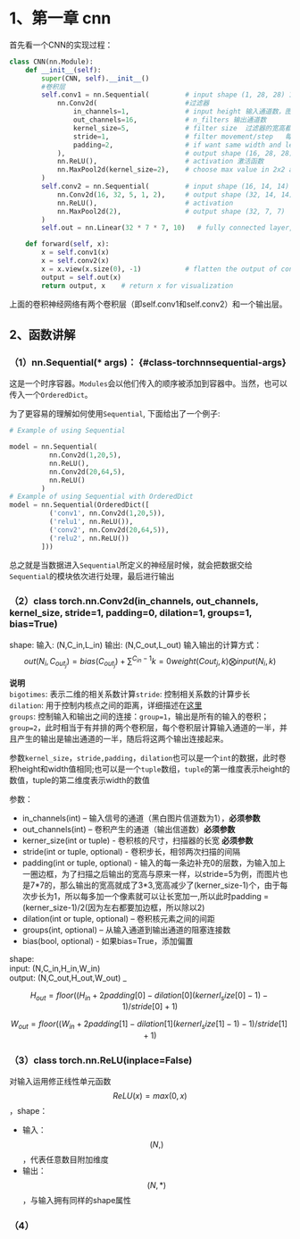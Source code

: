 # 1、第一章 cnn

首先看一个CNN的实现过程：

```py
class CNN(nn.Module):
    def __init__(self):
        super(CNN, self).__init__()
        #卷积层
        self.conv1 = nn.Sequential(         # input shape (1, 28, 28) 1是维度，28*28是宽高
            nn.Conv2d(                      #过滤器
                in_channels=1,              # input height 输入通道数，图片的层数，黑白图片是1，RGB是3
                out_channels=16,            # n_filters 输出通道数
                kernel_size=5,              # filter size  过滤器的宽高都设为5
                stride=1,                   # filter movement/step   每隔多少像素调一下，即每次移动一个像素
                padding=2,                  # if want same width and length of this image after con2d, padding=(kernel_size-1)/2 if stride=1，在数据周围加一圈为0的数据
            ),                              # output shape (16, 28, 28) 原图变成了(16, 28, 28)
            nn.ReLU(),                      # activation 激活函数
            nn.MaxPool2d(kernel_size=2),    # choose max value in 2x2 area, output shape (16, 14, 14)  筛选想要的部分，选择2*2之间最大值作为特征，也可以选择平均值，一般用最大值
        )
        self.conv2 = nn.Sequential(         # input shape (16, 14, 14)
            nn.Conv2d(16, 32, 5, 1, 2),     # output shape (32, 14, 14)
            nn.ReLU(),                      # activation
            nn.MaxPool2d(2),                # output shape (32, 7, 7)
        )
        self.out = nn.Linear(32 * 7 * 7, 10)   # fully connected layer, output 10 classes，需要把输入的三维数据展平成一维，在forward中实现

    def forward(self, x):
        x = self.conv1(x)
        x = self.conv2(x)
        x = x.view(x.size(0), -1)           # flatten the output of conv2 to (batch_size, 32 * 7 * 7) 数据展平过程
        output = self.out(x)
        return output, x    # return x for visualization
```

上面的卷积神经网络有两个卷积层（即self.conv1和self.conv2）和一个输出层。

## 2、函数讲解

### （1）nn.Sequential\(\* args\)： {#class-torchnnsequential-args}

这是一个时序容器。`Modules`会以他们传入的顺序被添加到容器中。当然，也可以传入一个`OrderedDict`。

为了更容易的理解如何使用`Sequential`, 下面给出了一个例子:

```py
# Example of using Sequential

model = nn.Sequential(
          nn.Conv2d(1,20,5),
          nn.ReLU(),
          nn.Conv2d(20,64,5),
          nn.ReLU()
        )
# Example of using Sequential with OrderedDict
model = nn.Sequential(OrderedDict([
          ('conv1', nn.Conv2d(1,20,5)),
          ('relu1', nn.ReLU()),
          ('conv2', nn.Conv2d(20,64,5)),
          ('relu2', nn.ReLU())
        ]))
```
总之就是当数据进入`Sequential`所定义的神经层时候，就会把数据交给`Sequential`的模块依次进行处理，最后进行输出

### （2）class torch.nn.Conv2d\(in\_channels, out\_channels, kernel\_size, stride=1, padding=0, dilation=1, groups=1, bias=True\)
shape:
输入: (N,C_in,L_in) 
输出: (N,C_out,L_out) 
输入输出的计算方式： 
$$out(N_i, C_{out_j})=bias(C_{out_j})+\sum^{C_{in}-1}{k=0}weight(C{out_j},k)\bigotimes input(N_i,k)$$

**说明**  
`bigotimes`: 表示二维的相关系数计算`stride`: 控制相关系数的计算步长  
`dilation`: 用于控制内核点之间的距离，详细描述在[这里](https://github.com/vdumoulin/conv_arithmetic/blob/master/README.md)  
`groups`: 控制输入和输出之间的连接：`group=1`，输出是所有的输入的卷积；`group=2`，此时相当于有并排的两个卷积层，每个卷积层计算输入通道的一半，并且产生的输出是输出通道的一半，随后将这两个输出连接起来。

参数`kernel_size`，`stride,padding`，`dilation`也可以是一个`int`的数据，此时卷积height和width值相同;也可以是一个`tuple`数组，`tuple`的第一维度表示height的数值，tuple的第二维度表示width的数值

参数：

* in\_channels\(int\) – 输入信号的通道（黑白图片信道数为1），**必须参数**
* out\_channels\(int\) – 卷积产生的通道（输出信道数）**必须参数**
* kerner\_size\(int or tuple\) - 卷积核的尺寸，扫描器的长宽 **必须参数**
* stride\(int or tuple, optional\) - 卷积步长，相邻两次扫描的间隔
* padding\(int or tuple, optional\) - 输入的每一条边补充0的层数，为输入加上一圈边框，为了扫描之后输出的宽高与原来一样，以stride=5为例，而图片也是7\*7的，那么输出的宽高就成了3\*3,宽高减少了\(kerner\_size-1\)个，由于每次步长为1，所以每多加一个像素就可以让长宽加一,所以此时padding = \(kerner\_size-1\)/2(因为左右都要加边框，所以除以2)
* dilation\(int or tuple, optional\) – 卷积核元素之间的间距
* groups\(int, optional\) – 从输入通道到输出通道的阻塞连接数
* bias\(bool, optional\) - 如果bias=True，添加偏置

shape:  
input: \(N,C_in,H\_in,W\_in\)  
output: \(N,C\_out,H\_out,W\_out\)  _

$$H_{out}=floor((H_{in}+2padding[0]-dilation[0](kernerl_size[0]-1)-1)/stride[0]+1)$$

$$W_{out}=floor((W_{in}+2padding[1]-dilation[1](kernerl_size[1]-1)-1)/stride[1]+1)$$

### （3）class torch.nn.ReLU(inplace=False)
对输入运用修正线性单元函数$${ReLU}(x)= max(0, x)$$，shape：

* 输入：$$(N, )$$，代表任意数目附加维度
* 输出：$$(N, *)$$，与输入拥有同样的shape属性
### （4）
